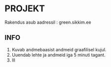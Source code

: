 # PROJEKT

Rakendus asub aadressil :  green.sikkim.ee

## INFO

1. Kuvab andmebaasist andmeid graafilisel kujul.
1. Uuendab lehte ja andmeid iga 5 minuti tagant.
1. lll